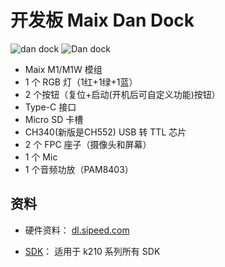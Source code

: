 开发板 Maix Dan Dock
===========


![dan dock](https://cdn.sipeed.com/wiki/maix/board/dan_dock_1.png)
![Dan dock](https://cdn.sipeed.com/wiki/maix/board/Dan_Dock.png)

* Maix M1/M1W 模组
* 1 个 RGB 灯（1红+1绿+1蓝）
* 2 个按钮（复位+启动(开机后可自定义功能)按钮）
* Type-C 接口
* Micro SD 卡槽
* CH340(新版是CH552) USB 转 TTL 芯片
* 2 个 FPC 座子（摄像头和屏幕）
* 1 个 Mic
* 1 个音频功放（PAM8403）


## 资料

* 硬件资料： [dl.sipeed.com](http://dl.sipeed.com/MAIX/HDK/Maix-Dock/)

* [SDK](../sdk/README.md)： 适用于 k210 系列所有 SDK

